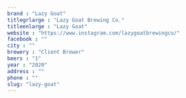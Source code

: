 ```yaml
---
brand : "Lazy Goat"
titlegrlarge : "Lazy Goat Brewing Co."
titleenlarge : "Lazy Goat"
website : "https://www.instagram.com/lazygoatbrewingco/"
facebook : ""
city : ""
brewery : "Client Brewer"
beers : "1"
year : "2020"
address : ""
phone : ""
slug: "lazy-goat"
---
```

